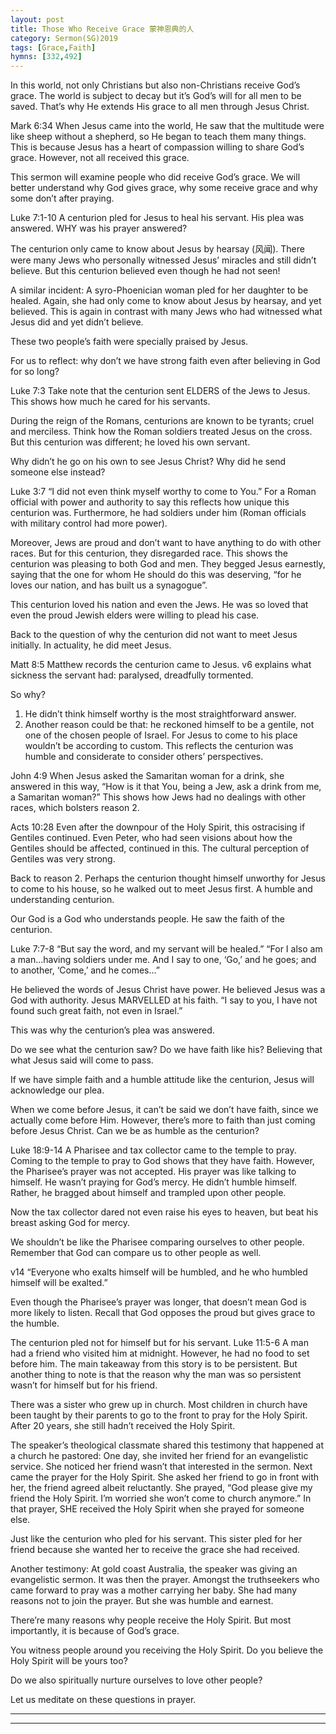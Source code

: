 ```yaml
---
layout: post
title: Those Who Receive Grace 蒙神恩典的人
category: Sermon(SG)2019
tags: [Grace,Faith]
hymns: [332,492]
---
```


In this world, not only Christians but also non-Christians receive God’s grace. The world is subject to decay but it’s God’s will for all men to be saved. That’s why He extends His grace to all men through Jesus Christ. 

Mark 6:34
When Jesus came into the world, He saw that the multitude were like sheep without a shepherd, so He began to teach them many things. This is because Jesus has a heart of compassion willing to share God’s grace. However, not all received this grace. 

This sermon will examine people who did receive God’s grace. We will better understand why God gives grace, why some receive grace and why some don’t after praying. 

Luke 7:1-10
A centurion pled for Jesus to heal his servant. His plea was answered. WHY was his prayer answered?

The centurion only came to know about Jesus by hearsay (风闻). There were many Jews who personally witnessed Jesus’ miracles and still didn’t believe. But this centurion believed even though he had not seen! 

A similar incident:
A syro-Phoenician woman pled for her daughter to be healed. Again, she had only come to know about Jesus by hearsay, and yet believed. This is again in contrast with many Jews who had witnessed what Jesus did and yet didn’t believe.

These two people’s faith were specially praised by Jesus. 

For us to reflect: why don’t we have strong faith even after believing in God for so long?

Luke 7:3
Take note that the centurion sent ELDERS of the Jews to Jesus. This shows how much he cared for his servants. 

During the reign of the Romans, centurions are known to be tyrants; cruel and merciless. Think how the Roman soldiers treated Jesus on the cross. But this centurion was different; he loved his own servant. 

Why didn’t he go on his own to see Jesus Christ? Why did he send someone else instead?

Luke 3:7
“I did not even think myself worthy to come to You.”
For a Roman official with power and authority to say this reflects how unique this centurion was. Furthermore, he had soldiers under him (Roman officials with military control had more power). 

Moreover, Jews are proud and don’t want to have anything to do with other races. But for this centurion, they disregarded race. This shows the centurion was pleasing to both God and men. They begged Jesus earnestly, saying that the one for whom He should do this was deserving, “for he loves our nation, and has built us a synagogue”. 

This centurion loved his nation and even the Jews. He was so loved that even the proud Jewish elders were willing to plead his case. 

Back to the question of why the centurion did not want to meet Jesus initially. In actuality, he did meet Jesus.

Matt 8:5
Matthew records the centurion came to Jesus. v6 explains what sickness the servant had: paralysed, dreadfully tormented. 

So why?
1. He didn’t think himself worthy is the most straightforward answer.
2. Another reason could be that: he reckoned himself to be a gentile, not one of the chosen people of Israel. For Jesus to come to his place wouldn’t be according to custom. This reflects the centurion was humble and considerate to consider others’ perspectives. 

John 4:9
When Jesus asked the Samaritan woman for a drink, she answered in this way, “How is it that You, being a Jew, ask a drink from me, a Samaritan woman?” This shows how Jews had no dealings with other races, which bolsters reason 2. 

Acts 10:28
Even after the downpour of the Holy Spirit, this ostracising if Gentiles continued. Even Peter, who had seen visions about how the Gentiles should be affected, continued in this. The cultural perception of Gentiles was very strong. 

Back to reason 2. Perhaps the centurion thought himself unworthy for Jesus to come to his house, so he walked out to meet Jesus first. A humble and understanding centurion. 

Our God is a God who understands people. He saw the faith of the centurion. 

Luke 7:7-8
“But say the word, and my servant will be healed.”
“For I also am a man...having soldiers under me. And I say to one, ‘Go,’ and he goes; and to another, ‘Come,’ and he comes...”

He believed the words of Jesus Christ have power. He believed Jesus was a God with authority. Jesus MARVELLED at his faith. “I say to you, I have not found such great faith, not even in Israel.”

This was why the centurion’s plea was answered.

Do we see what the centurion saw? Do we have faith like his? Believing that what Jesus said will come to pass. 

If we have simple faith and a humble attitude like the centurion, Jesus will acknowledge our plea. 

When we come before Jesus, it can’t be said we don’t have faith, since we actually come before Him. However, there’s more to faith than just coming before Jesus Christ. Can we be as humble as the centurion?

Luke 18:9-14
A Pharisee and tax collector came to the temple to pray. Coming to the temple to pray to God shows that they have faith. However, the Pharisee’s prayer was not accepted. His prayer was like talking to himself. He wasn’t praying for God’s mercy. He didn’t humble himself. Rather, he bragged about himself and trampled upon other people. 

Now the tax collector dared not even raise his eyes to heaven, but beat his breast asking God for mercy. 

We shouldn’t be like the Pharisee comparing ourselves to other people. Remember that God can compare us to other people as well. 

v14 “Everyone who exalts himself will be humbled, and he who humbled himself will be exalted.”

Even though the Pharisee’s prayer was longer, that doesn’t mean God is more likely to listen. Recall that God opposes the proud but gives grace to the humble. 

The centurion pled not for himself but for his servant.
Luke 11:5-6
A man had a friend who visited him at midnight. However, he had no food to set before him. The main takeaway from this story is to be persistent. But another thing to note is that the reason why the man was so persistent wasn’t for himself but for his friend. 

There was a sister who grew up in church. Most children in church have been taught by their parents to go to the front to pray for the Holy Spirit. After 20 years, she still hadn’t received the Holy Spirit. 

The speaker’s theological classmate shared this testimony that happened at a church he pastored:
One day, she invited her friend for an evangelistic service. She noticed her friend wasn’t that interested in the sermon. Next came the prayer for the Holy Spirit. She asked her friend to go in front with her, the friend agreed albeit reluctantly. She prayed, “God please give my friend the Holy Spirit. I’m worried she won’t come to church anymore.” In that prayer, SHE received the Holy Spirit when she prayed for someone else. 

Just like the centurion who pled for his servant. This sister pled for her friend because she wanted her to receive the grace she had received. 

Another testimony:
At gold coast Australia, the speaker was giving an evangelistic sermon. It was then the prayer. Amongst the truthseekers who came forward to pray was a mother carrying her baby. She had many reasons not to join the prayer. But she was humble and earnest. 

There’re many reasons why people receive the Holy Spirit. But most importantly, it is because of God’s grace. 

You witness people around you receiving the Holy Spirit. Do you believe the Holy Spirit will be yours too?

Do we also spiritually nurture ourselves to love other people?

Let us meditate on these questions in prayer.  


----
****

